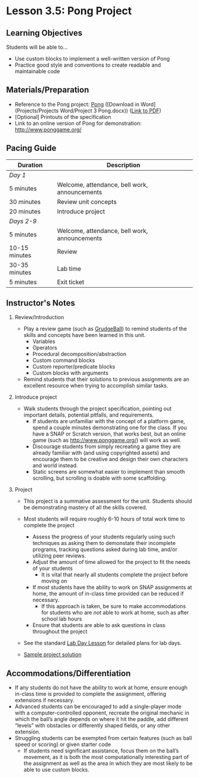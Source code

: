<!--- REVISED -->
# Lesson 3.5: Pong Project

## Learning Objectives

Students will be able to...

-   Use custom blocks to implement a well-written version of Pong
-   Practice good style and conventions to create readable and maintainable code

## Materials/Preparation

-   Reference to the Pong project: [Pong](project_3.md) ([Download in Word](Projects/Projects Word/Project 3 Pong.docx)) ([Link to PDF](https://teals.sharepoint.com/curriculum/_layouts/15/guestaccess.aspx?guestaccesstoken=zIB91b9TjkBUSCUw6hdudjEREktankWIWXkVndlfD3c%3d&docid=029c2311cde11491ab89303bf594a7a9d))
-   [Optional] Printouts of the specification
-   Link to an online version of Pong for demonstration: <http://www.ponggame.org/>

## Pacing Guide

| Duration      | Description                                   |
| ------------- | --------------------------------------------- |
| _Day 1_       |                                               |
| 5 minutes     | Welcome, attendance, bell work, announcements |
| 30 minutes    | Review unit concepts                          |
| 20 minutes    | Introduce project                             |
| _Days 2-9_    |                                               |
| 5 minutes     | Welcome, attendance, bell work, announcements |
| 10-15 minutes | Review                                        |
| 30-35 minutes | Lab time                                      |
| 5 minutes     | Exit ticket                                   |

## Instructor's Notes

1.  Review/Introduction
    -   Play a review game (such as [GrudgeBall](http://toengagethemall.blogspot.com/2013/02/grudgeball-review-game-where-kids-attack.html)) to remind students of the skills and concepts have been learned in this unit.
        -   Variables
        -   Operators
        -   Procedural decomposition/abstraction
        -   Custom command blocks
        -   Custom reporter/predicate blocks
        -   Custom blocks with arguments
    -   Remind students that their solutions to previous assignments are an excellent resource when trying to accomplish similar tasks.
2.  Introduce project
    -   Walk students through the project specification, pointing out important details, potential pitfalls, and requirements.
        -   If students are unfamiliar with the concept of a platform game, spend a couple minutes demonstrating one for the class.  If you have a SNAP or Scratch version, that works best, but an online game (such as <http://www.ponggame.org/>) will work as well.
        -   Discourage students from simply recreating a game they are already familiar with (and using copyrighted assets) and encourage them to be creative and design their own characters and world instead.
        -   Static screens are somewhat easier to implement than smooth scrolling, but scrolling is doable with some scaffolding.
3.  Project

    -   This project is a summative assessment for the unit.  Students should be demonstrating mastery of all the skills covered.
    -   Most students will require roughly 6-10 hours of total work time to complete the project
        -   Assess the progress of your students regularly using such techniques as asking them to demonstate their incomplete programs, tracking questions asked during lab time, and/or utilizing peer reviews.
        -   Adjust the amount of time allowed for the project to fit the needs of your students
            -   It is vital that nearly all students complete the project before moving on
        -   If most students have the ability to work on SNAP assignments at home, the amount of in-class time provided can be reduced if necessary.
            -   If this approach is taken, be sure to make accommodations for students who are _not_ able to work at home, such as after school lab hours
        -   Ensure that students are able to ask questions in class throughout the project
    -   See the standard [Lab Day Lesson](lab_day_lesson.md) for detailed plans for lab days.

    -   [Sample project solution](http://snap.berkeley.edu/snapsource/snap.html#present:Username=brettwo&ProjectName=Pong)

## Accommodations/Differentiation

-   If any students do not have the ability to work at home, ensure enough in-class time is provided to complete the assignment, offering extensions if necessary.
-   Advanced students can be encouraged to add a single-player mode with a computer-controlled opponent, recreate the original mechanic in which the ball’s angle depends on where it hit the paddle, add different “levels” with obstacles or differently shaped fields, or any other extension.
-   Struggling students can be exempted from certain features (such as ball speed or scoring) or given starter code
    -   If students need significant assistance, focus them on the ball’s movement, as it is both the most computationally interesting part of the assignment as well as the area in which they are most likely to be able to use custom blocks.
